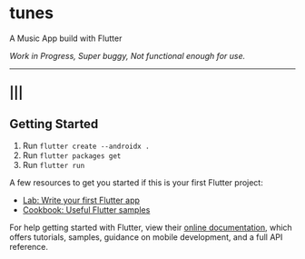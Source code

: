 # tunes

A Music App build with Flutter

_Work in Progress, Super buggy, Not functional enough for use._

---

## |<img src="">|<img src="">|

## Getting Started

1. Run `flutter create --androidx .`
2. Run `flutter packages get`
3. Run `flutter run`

A few resources to get you started if this is your first Flutter project:

- [Lab: Write your first Flutter app](https://flutter.dev/docs/get-started/codelab)
- [Cookbook: Useful Flutter samples](https://flutter.dev/docs/cookbook)

For help getting started with Flutter, view their
[online documentation](https://flutter.dev/docs), which offers tutorials,
samples, guidance on mobile development, and a full API reference.
